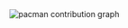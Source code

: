 <picture>
  <source media="(prefers-color-scheme: dark)" srcset="https://raw.githubusercontent.com/jemamadeo/jemamadeo/output/pacman-contribution-graph-dark.svg">
  <source media="(prefers-color-scheme: light)" srcset="https://raw.githubusercontent.com/jemamadeo/jemamadeo/output/pacman-contribution-graph.svg">
  <img alt="pacman contribution graph" src="https://raw.githubusercontent.com/jemamadeo/jemamadeo/output/pacman-contribution-graph.svg">
</picture>

###
